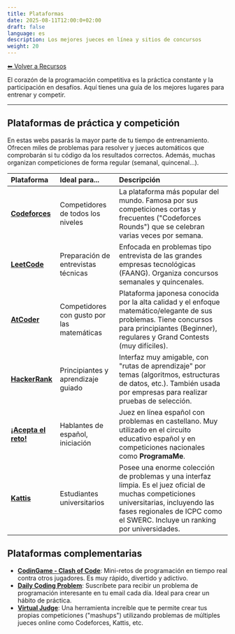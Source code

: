 ```yaml
---
title: Plataformas
date: 2025-08-11T12:00:0+02:00
draft: false
language: es
description: Los mejores jueces en línea y sitios de concursos
weight: 20
---
```


[⬅ Volver a Recursos](../)


El corazón de la programación competitiva es la práctica constante y la participación en desafíos. Aquí tienes una guía de los mejores lugares para entrenar y competir.

---


## Plataformas de práctica y competición

En estas webs pasarás la mayor parte de tu tiempo de entrenamiento. Ofrecen miles de problemas para resolver y jueces automáticos que comprobarán si tu código da los resultados correctos. Además, muchas organizan competiciones de forma regular (semanal, quincenal...).

| Plataforma | Ideal para... | Descripción |
| :--- | :--- | :--- |
| **[Codeforces](https://codeforces.com)** | Competidores de todos los niveles | La plataforma más popular del mundo. Famosa por sus competiciones cortas y frecuentes ("Codeforces Rounds") que se celebran varias veces por semana. |
| **[LeetCode](https://leetcode.com)** | Preparación de entrevistas técnicas | Enfocada en problemas tipo entrevista de las grandes empresas tecnológicas (FAANG). Organiza concursos semanales y quincenales. |
| **[AtCoder](https://atcoder.jp)** | Competidores con gusto por las matemáticas | Plataforma japonesa conocida por la alta calidad y el enfoque matemático/elegante de sus problemas. Tiene concursos para principiantes (Beginner), regulares y Grand Contests (muy difíciles). |
| **[HackerRank](https://www.hackerrank.com)** | Principiantes y aprendizaje guiado | Interfaz muy amigable, con "rutas de aprendizaje" por temas (algoritmos, estructuras de datos, etc.). También usada por empresas para realizar pruebas de selección. |
| **[¡Acepta el reto!](https://aceptaelreto.com)** | Hablantes de español, iniciación | Juez en línea español con problemas en castellano. Muy utilizado en el circuito educativo español y en competiciones nacionales como **ProgramaMe**. |
| **[Kattis](https://open.kattis.com)** | Estudiantes universitarios | Posee una enorme colección de problemas y una interfaz limpia. Es el juez oficial de muchas competiciones universitarias, incluyendo las fases regionales de ICPC como el SWERC. Incluye un ranking por universidades. |


## Plataformas complementarias

- **[CodinGame - Clash of Code](https://www.codingame.com/multiplayer/clashofcode)**: Mini-retos de programación en tiempo real contra otros jugadores. Es muy rápido, divertido y adictivo.
- **[Daily Coding Problem](https://www.dailycodingproblem.com)**: Suscríbete para recibir un problema de programación interesante en tu email cada día. Ideal para crear un hábito de práctica.
- **[Virtual Judge](https://vjudge.net)**: Una herramienta increíble que te permite crear tus propias competiciones ("mashups") utilizando problemas de múltiples jueces online como Codeforces, Kattis, etc.
